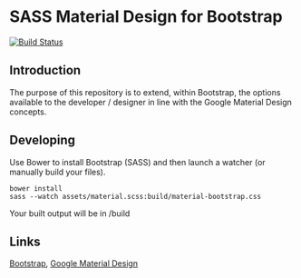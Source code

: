 # SASS Material Design for Bootstrap

[![Build Status](https://travis-ci.org/band-x-media/SASS-Material-Design-for-Bootstrap.svg?branch=master)](https://travis-ci.org/band-x-media/SASS-Material-Design-for-Bootstrap)

## Introduction

The purpose of this repository is to extend, within Bootstrap, the options available to the developer / designer in line with the Google Material Design concepts.

## Developing

Use Bower to install Bootstrap (SASS) and then launch a watcher (or manually build your files).

```
bower install
sass --watch assets/material.scss:build/material-bootstrap.css
```

Your built output will be in /build

## Links

[Bootstrap](http://getbootstrap.com), [Google Material Design](http://www.google.com/design/spec/material-design)
